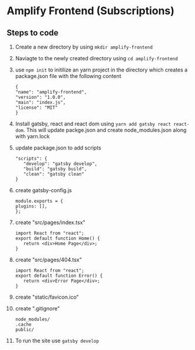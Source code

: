 # Amplify Frontend (Subscriptions)

## Steps to code

1. Create a new directory by using `mkdir amplify-frontend`
2. Naviagte to the newly created directory using `cd amplify-frontend`
3. use `npm init` to initilize an yarn project in the directory which creates a package.json file with the following content
   ```
   {
   "name": "amplify-frontend",
   "version": "1.0.0",
   "main": "index.js",
   "license": "MIT"
   }
   ```
4. Install gatsby, react and react dom using `yarn add gatsby react react-dom`. This will update packge.json and create node_modules.json along with yarn.lock
5. update package.json to add scripts

   ```
   "scripts": {
      "develop": "gatsby develop",
      "build": "gatsby build",
      "clean": "gatsby clean"
   }
   ```

6. create gatsby-config.js

   ```
   module.exports = {
   plugins: [],
   };
   ```

7. create "src/pages/index.tsx"

   ```
   import React from "react";
   export default function Home() {
      return <div>Home Page</div>;
   }
   ```

8. create "src/pages/404.tsx"

   ```
   import React from "react";
   export default function Error() {
      return <div>Error Page</div>;
   }
   ```

9. create "static/favicon.ico"

10. create ".gitignore"

    ```
    node_modules/
    .cache
    public/
    ```

11. To run the site use `gatsby develop`
